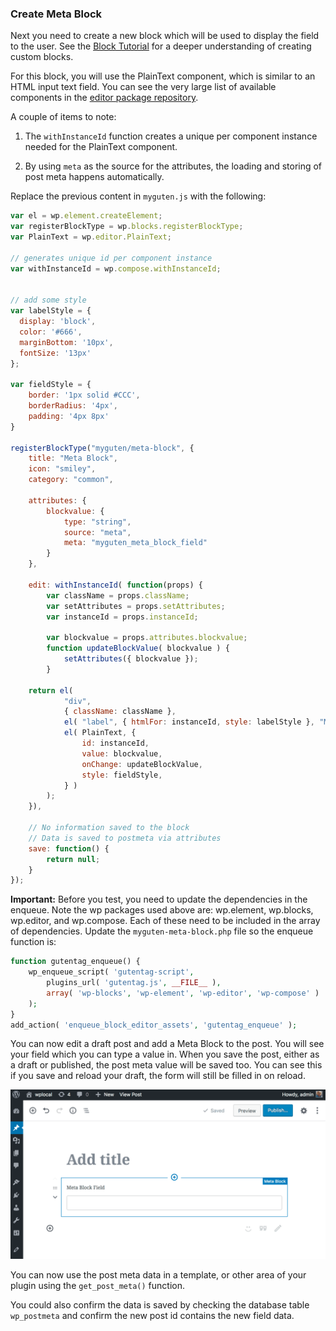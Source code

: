 
### Create Meta Block

Next you need to create a new block which will be used to display the field to the user. See the [Block Tutorial](../../../../../docs/designers-developers/developers/tutorials/block-tutorial/readme.md) for a deeper understanding of creating custom blocks.

For this block, you will use the PlainText component, which is similar to an HTML input text field. You can see the very large list of available components in the [editor package repository](https://github.com/WordPress/gutenberg/tree/master/packages/editor/src/components).


A couple of items to note:

1. The `withInstanceId` function creates a unique per component instance needed for the PlainText component.

2. By using `meta` as the source for the attributes, the loading and storing of post meta happens automatically.


Replace the previous content in `myguten.js` with the following:

```js
var el = wp.element.createElement;
var registerBlockType = wp.blocks.registerBlockType;
var PlainText = wp.editor.PlainText;

// generates unique id per component instance
var withInstanceId = wp.compose.withInstanceId;


// add some style
var labelStyle = {
  display: 'block',
  color: '#666',
  marginBottom: '10px',
  fontSize: '13px'
};

var fieldStyle = {
	border: '1px solid #CCC',
	borderRadius: '4px',
	padding: '4px 8px'
}

registerBlockType("myguten/meta-block", {
	title: "Meta Block",
	icon: "smiley",
	category: "common",

	attributes: {
		blockvalue: {
			type: "string",
			source: "meta",
			meta: "myguten_meta_block_field"
		}
	},

	edit: withInstanceId( function(props) {
		var className = props.className;
		var setAttributes = props.setAttributes;
		var instanceId = props.instanceId;

		var blockvalue = props.attributes.blockvalue;
		function updateBlockValue( blockvalue ) {
			setAttributes({ blockvalue });
		}

	return el(
			"div",
			{ className: className },
			el( "label", { htmlFor: instanceId, style: labelStyle }, "Meta Block Field" ),
			el( PlainText, {
				id: instanceId,
				value: blockvalue,
				onChange: updateBlockValue,
				style: fieldStyle,
			} )
		);
	}),

	// No information saved to the block
	// Data is saved to postmeta via attributes
	save: function() {
		return null;
	}
});
```

**Important:** Before you test, you need to update the dependencies in the enqueue. Note the wp packages used above are: wp.element, wp.blocks, wp.editor, and wp.compose. Each of these need to be included in the array of dependencies. Update the `myguten-meta-block.php` file so the enqueue function is:

```php
function gutentag_enqueue() {
	wp_enqueue_script( 'gutentag-script',
    	plugins_url( 'gutentag.js', __FILE__ ),
		array( 'wp-blocks', 'wp-element', 'wp-editor', 'wp-compose' )
	);
}
add_action( 'enqueue_block_editor_assets', 'gutentag_enqueue' );
```

You can now edit a draft post and add a Meta Block to the post. You will see your field which you can type a value in. When you save the post, either as a draft or published, the post meta value will be saved too. You can see this if you save and reload your draft, the form will still be filled in on reload.

![Meta Block](../../../../../docs/designers-developers/developers/tutorials/metabox/meta-block.png)

You can now use the post meta data in a template, or other area of your plugin using the `get_post_meta()` function.

You could also confirm the data is saved by checking the database table `wp_postmeta` and confirm the new post id contains the new field data.

